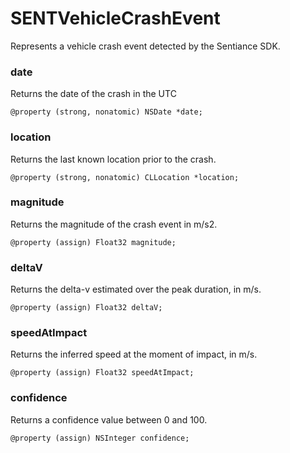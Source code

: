 # SENTVehicleCrashEvent

Represents a vehicle crash event detected by the Sentiance SDK.

### date

Returns the date of the crash in the UTC

```text
@property (strong, nonatomic) NSDate *date;
```

### location

Returns the last known location prior to the crash.

```text
@property (strong, nonatomic) CLLocation *location;
```

### magnitude

Returns the magnitude of the crash event in m/s2.

```text
@property (assign) Float32 magnitude;
```

### deltaV

Returns the delta-v estimated over the peak duration, in m/s.

```text
@property (assign) Float32 deltaV;
```

### speedAtImpact

Returns the inferred speed at the moment of impact, in m/s.

```text
@property (assign) Float32 speedAtImpact;
```

### confidence

Returns a confidence value between 0 and 100.

```text
@property (assign) NSInteger confidence;
```

